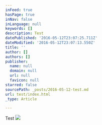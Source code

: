 ```yaml
---
inFeed: true
hasPage: true
inNav: false
inLanguage: null
keywords: []
description: Test
datePublished: '2016-05-12T23:07:25.711Z'
dateModified: '2016-05-12T23:07:13.550Z'
title: ''
author: []
authors: []
publisher:
  name: null
  domain: null
  url: null
  favicon: null
starred: false
sourcePath: _posts/2016-05-12-test.md
url: test/index.html
_type: Article

---
```

Test
![](https://the-grid-user-content.s3-us-west-2.amazonaws.com/df411c82-4876-4ed5-80ed-367595c25688.jpg)